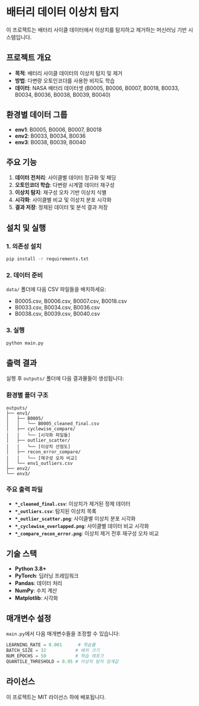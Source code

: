 # 배터리 데이터 이상치 탐지 

이 프로젝트는 배터리 사이클 데이터에서 이상치를 탐지하고 제거하는 머신러닝 기반 시스템입니다.

## 프로젝트 개요

- **목적**: 배터리 사이클 데이터의 이상치 탐지 및 제거
- **방법**: 다변량 오토인코더를 사용한 비지도 학습
- **데이터**: NASA 배터리 데이터셋 (B0005, B0006, B0007, B0018, B0033, B0034, B0036, B0038, B0039, B0040)

## 환경별 데이터 그룹

- **env1**: B0005, B0006, B0007, B0018
- **env2**: B0033, B0034, B0036  
- **env3**: B0038, B0039, B0040

## 주요 기능

1. **데이터 전처리**: 사이클별 데이터 정규화 및 패딩
2. **오토인코더 학습**: 다변량 시계열 데이터 재구성
3. **이상치 탐지**: 재구성 오차 기반 이상치 식별
4. **시각화**: 사이클별 비교 및 이상치 분포 시각화
5. **결과 저장**: 정제된 데이터 및 분석 결과 저장

## 설치 및 실행

### 1. 의존성 설치
```bash
pip install -r requirements.txt
```

### 2. 데이터 준비
`data/` 폴더에 다음 CSV 파일들을 배치하세요:
- B0005.csv, B0006.csv, B0007.csv, B0018.csv
- B0033.csv, B0034.csv, B0036.csv
- B0038.csv, B0039.csv, B0040.csv

### 3. 실행
```bash
python main.py
```

## 출력 결과

실행 후 `outputs/` 폴더에 다음 결과물들이 생성됩니다:

### 환경별 폴더 구조
```
outputs/
├── env1/
│   ├── B0005/
│   │   └── B0005_cleaned_final.csv
│   ├── cyclewise_compare/
│   │   └── [시각화 파일들]
│   ├── outlier_scatter/
│   │   └── [이상치 산점도]
│   ├── recon_error_compare/
│   │   └── [재구성 오차 비교]
│   └── env1_outliers.csv
├── env2/
└── env3/
```

### 주요 출력 파일
- **`*_cleaned_final.csv`**: 이상치가 제거된 정제 데이터
- **`*_outliers.csv`**: 탐지된 이상치 목록
- **`*_outlier_scatter.png`**: 사이클별 이상치 분포 시각화
- **`*_cyclewise_overlapped.png`**: 사이클별 데이터 비교 시각화
- **`*_compare_recon_error.png`**: 이상치 제거 전후 재구성 오차 비교

## 기술 스택

- **Python 3.8+**
- **PyTorch**: 딥러닝 프레임워크
- **Pandas**: 데이터 처리
- **NumPy**: 수치 계산
- **Matplotlib**: 시각화

## 매개변수 설정

`main.py`에서 다음 매개변수들을 조정할 수 있습니다:

```python
LEARNING_RATE = 0.001      # 학습률
BATCH_SIZE = 32           # 배치 크기
NUM_EPOCHS = 50           # 학습 에포크
QUANTILE_THRESHOLD = 0.95 # 이상치 탐지 임계값
```

## 라이선스

이 프로젝트는 MIT 라이선스 하에 배포됩니다. 

